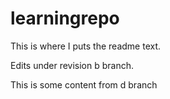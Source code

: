 # learningrepo

This is where I puts the readme text.

Edits under revision b branch.

This is some content from d branch
